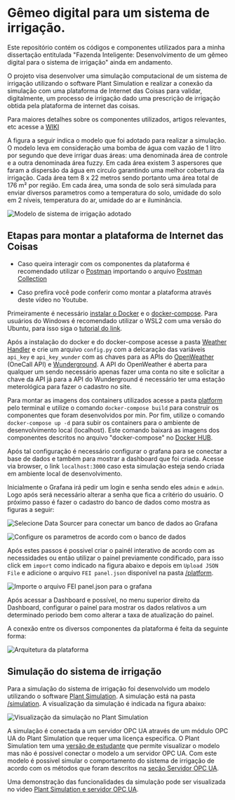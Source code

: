 # Gêmeo digital para  um  sistema de irrigação.

Este repositório contém os códigos e componentes utilizados para a minha dissertação entitulada "Fazenda Inteligente: Desenvolvimento de um gêmeo digital para o sistema de irrigação" ainda em andamento. 

O projeto visa desenvolver uma simulação computacional de um sistema de irrigação utilizando o software Plant Simulation e realizar a conexão da simulação com uma plataforma de Internet das Coisas para validar, digitalmente, um processo de irrigação dado uma prescrição de irrigação obtida pela plataforma de internet das coisas.

Para maiores detalhes sobre os componentes utilizados, artigos relevantes, etc acesse a [WIKI](https://github.com/rafaelalvesitm/dtsmartfarming/wiki)

A figura a seguir indica o modelo que foi adotado para realizar a simulação. O modelo leva em consideração uma bomba de água com vazão de 1 litro por segundo que deve irrigar duas áreas: uma denominada área de controle e a outra denominada área fuzzy. Em cada área existem 3 aspersores que faram a dispersão da água em circulo garantindo uma melhor cobertura da irrigação. Cada área tem 8 x 22 metros sendo portanto uma área total de 176 m² por região. Em cada área, uma sonda de solo será simulada para enviar diversos parametros como a temperatura do solo, umidade do solo em 2 níveis, temperatura do ar, umidade do ar e iluminância. 

![Modelo de sistema de irrigação adotado](https://github.com/rafaelalvesitm/dtsmartfarming/blob/master/pictures/sistemairrigacao.png)

## Etapas para montar a plataforma de Internet das Coisas

* Caso queira interagir com os componentes da plataforma é recomendado utilizar o [Postman](https://www.postman.com/) importando o arquivo [Postman Collection](https://github.com/rafaelalvesitm/dtsmartfarming/blob/master/DigitalTwinSmartFarm.postman_collection.json)

* Caso prefira você pode conferir como montar a plataforma através deste vídeo no Youtube.

Primeiramente é necessário [instalar o Docker](https://docs.docker.com/get-docker/) e o [docker-compose](https://docs.docker.com/compose/). Para usuários do Windows é recomendado utilizar o WSL2 com uma versão do Ubuntu, para isso siga o [tutorial do link](https://docs.docker.com/docker-for-windows/wsl/).

Após a instalação do docker e do docker-compose acesse a pasta [Weather Handler](/platform/weather_handler) e crie um arquivo `config.py` com a delcaração das variáveis `api_key` e `api_key_wunder` com as chaves para as APIs do [OpenWeather](https://openweathermap.org/) (OneCall API) e [Wunderground](https://www.wunderground.com/). A API do OpenWeather é aberta para qualquer um sendo necessário apenas fazer uma conta no site e solicitar a chave da API já para a API do Wunderground é necessário ter uma estação meterológica para fazer o cadastro no site.  

Para montar as imagens dos containers utilizados acesse a pasta [platform](/platform) pelo terminal e utilize o comando `docker-compose build` para construir os componentes que foram desenvolvidos por min. Por fim, utilize o comando `docker-compose up -d` para subir os containers para o ambiente de desenvolvimento local (localhost). Este comando baixará as imagens dos componentes descritos no arquivo "docker-compose" no [Docker HUB](https://hub.docker.com/).

Após tal configuração é necessário configurar o grafana para se conectar a base de dados e também para mostrar a dashboard que foi criada. Acesse via browser, o link `localhost:3000` caso esta simulação esteja sendo criada em ambiente local de desenvolvimento. 

Inicialmente o Grafana irá pedir um login e senha sendo eles `admin` e `admin`. Logo após será necessário alterar a senha que fica a critério do usuário. O próximo passo é fazer o cadastro do banco de dados como mostra as figuras a seguir:

![Selecione Data Sourcer para conectar um banco de dados ao Grafana ](https://github.com/rafaelalvesitm/dtsmartfarming/blob/master/pictures/grafana.png)

![Configure os parametros de acordo com o banco de dados](https://github.com/rafaelalvesitm/dtsmartfarming/blob/master/pictures/grafana2.png)

Após estes passos é possivel criar o painél interativo de acordo com as necessidades ou então utilizar o painel previamente condificado, para isso click em `import` como indicado na figura abaixo e depois em `Upload JSON File` e adicione o arquivo `FEI panel.json` disponível na pasta [/platform](/platform). 

![Importe o arquivo FEI panel.json para o grafana](https://github.com/rafaelalvesitm/dtsmartfarming/blob/master/pictures/grafana3.png)

Após acessar a Dashboard e possível, no menu superior direito da Dashboard, configurar o painel para mostrar os dados relativos a um determinado periodo bem como alterar a taxa de atualização do painel. 

A conexão entre os diversos componentes da plataforma é feita da seguinte forma:

![Arquitetura da plataforma](https://github.com/rafaelalvesitm/dtsmartfarming/blob/master/pictures/platform.png)

## Simulação do sistema de irrigação

Para a simulação do sistema de irrigação foi desenvolvido um modelo utilizando o software [Plant Simulation](https://www.plm.automation.siemens.com/global/pt/products/manufacturing-planning/plant-simulation-throughput-optimization.html). A simulação está na pasta [/simulation](/simulation). A visualização da simulação é indicada na figura abaixo:

![Visualização da simulação no Plant Simulation](https://github.com/rafaelalvesitm/dtsmartfarming/blob/master/pictures/plantsimulation1.png)

A simulação é conectada a um servidor OPC UA através de um módulo OPC UA do Plant Simulation que requer uma licença especifica. O Plant Simulation tem uma [versão de estudante](https://www.plm.automation.siemens.com/plmapp/education/plant-simulation/en_us/free-software/student/) que permite visualizar o modelo mas não é possivel conectar o modelo a um servidor OPC UA. Com este modelo é possivel simular o comportamento do sistema de irrigação de acordo com os métodos que foram descritos na [seção Servidor OPC UA](#Servidor-OPC-UA).

Uma demonstração das funcionalidades da simulação pode ser visualizada no video [Plant Simulation e servidor OPC UA](https://www.youtube.com/watch?v=Ixm5KTdeVqs). 


